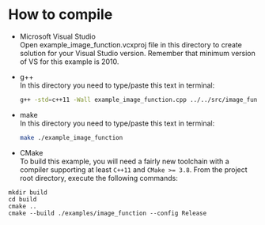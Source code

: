 # How to compile    
- Microsoft Visual Studio    
Open example_image_function.vcxproj file in this directory to create solution for your Visual Studio version. Remember that minimum version of VS for this example is 2010.

- g++    
In this directory you need to type/paste this text in terminal:
	```bash
	g++ -std=c++11 -Wall example_image_function.cpp ../../src/image_function_helper.cpp ../../src/image_function.cpp -o application
	```

- make    
In this directory you need to type/paste this text in terminal:    
	```bash
	make ./example_image_function
	```

- CMake    
To build this example, you will need a fairly new toolchain with a compiler supporting at least
`C++11` and `CMake >= 3.8`.
From the project root directory, execute the following commands:
```
mkdir build
cd build
cmake ..
cmake --build ./examples/image_function --config Release
```
